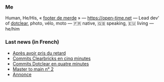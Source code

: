### Me

Human, He/His, « [footer de merde](https://open-time.net/post/2013/07/17/La-veritable-histoire-du-Footer-de-merde-) » — https://open-time.net — Lead dev' of [dotclear](https://git.dotclear.org/dev/dotclear), photo, vélo, moto — 🇫🇷 native, 🇬🇧 speaking, 🇪🇺 living — he/him

### Last news (in French)

<!-- BLOG-POST-LIST:START -->
- [Après avoir pris du retard](https://open-time.net/post/2022/12/02/Apres-avoir-pris-du-retard)
- [Commits Clearbricks en cinq minutes](https://open-time.net/post/2022/12/01/Commits-Clearbricks-en-cinq-minutes)
- [Commits Dotclear en quatre minutes](https://open-time.net/post/2022/11/30/Commits-Dotclear-en-quatre-minutes)
- [Master to main n° 2](https://open-time.net/post/2022/11/29/Master-to-main-n-2)
- [Annonce](https://open-time.net/post/2022/11/28/Annonce)
<!-- BLOG-POST-LIST:END -->
